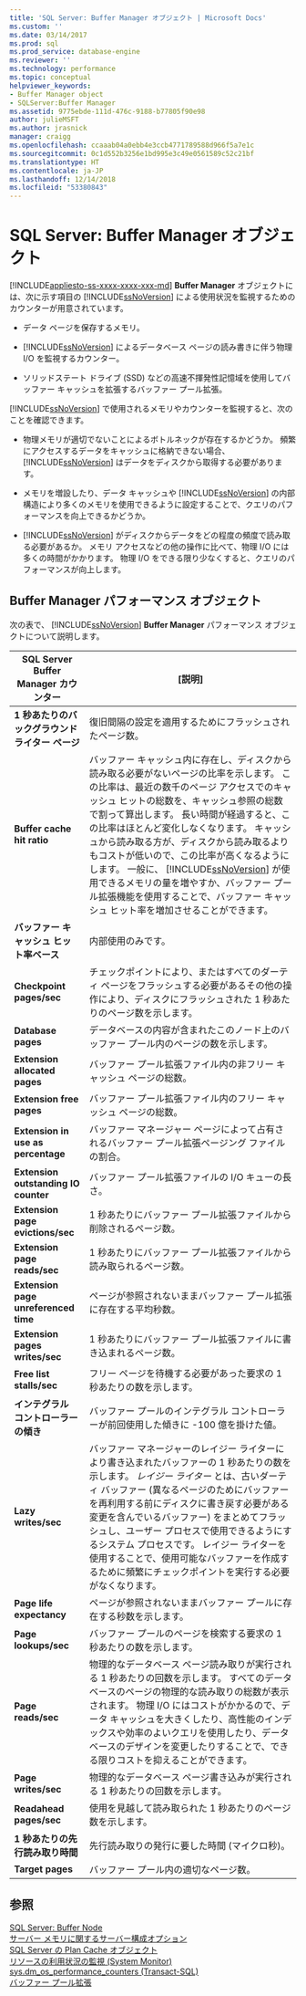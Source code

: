 ```yaml
---
title: 'SQL Server: Buffer Manager オブジェクト | Microsoft Docs'
ms.custom: ''
ms.date: 03/14/2017
ms.prod: sql
ms.prod_service: database-engine
ms.reviewer: ''
ms.technology: performance
ms.topic: conceptual
helpviewer_keywords:
- Buffer Manager object
- SQLServer:Buffer Manager
ms.assetid: 9775ebde-111d-476c-9188-b77805f90e98
author: julieMSFT
ms.author: jrasnick
manager: craigg
ms.openlocfilehash: ccaaab04a0ebb4e3ccb4771789588d966f5a7e1c
ms.sourcegitcommit: 0c1d552b3256e1bd995e3c49e0561589c52c21bf
ms.translationtype: HT
ms.contentlocale: ja-JP
ms.lasthandoff: 12/14/2018
ms.locfileid: "53380843"
---
```

# <a name="sql-server-buffer-manager-object"></a>SQL Server: Buffer Manager オブジェクト
[!INCLUDE[appliesto-ss-xxxx-xxxx-xxx-md](../../includes/appliesto-ss-xxxx-xxxx-xxx-md.md)]
  **Buffer Manager** オブジェクトには、次に示す項目の [!INCLUDE[ssNoVersion](../../includes/ssnoversion-md.md)] による使用状況を監視するためのカウンターが用意されています。  
  
-   データ ページを保存するメモリ。  
  
-   [!INCLUDE[ssNoVersion](../../includes/ssnoversion-md.md)] によるデータベース ページの読み書きに伴う物理 I/O を監視するカウンター。  
  
-   ソリッドステート ドライブ (SSD) などの高速不揮発性記憶域を使用してバッファー キャッシュを拡張するバッファー プール拡張。  
  
 [!INCLUDE[ssNoVersion](../../includes/ssnoversion-md.md)] で使用されるメモリやカウンターを監視すると、次のことを確認できます。  
  
-   物理メモリが適切でないことによるボトルネックが存在するかどうか。 頻繁にアクセスするデータをキャッシュに格納できない場合、 [!INCLUDE[ssNoVersion](../../includes/ssnoversion-md.md)] はデータをディスクから取得する必要があります。   
  
-   メモリを増設したり、データ キャッシュや [!INCLUDE[ssNoVersion](../../includes/ssnoversion-md.md)] の内部構造により多くのメモリを使用できるように設定することで、クエリのパフォーマンスを向上できるかどうか。  
  
-   [!INCLUDE[ssNoVersion](../../includes/ssnoversion-md.md)] がディスクからデータをどの程度の頻度で読み取る必要があるか。 メモリ アクセスなどの他の操作に比べて、物理 I/O には多くの時間がかかります。 物理 I/O をできる限り少なくすると、クエリのパフォーマンスが向上します。  
  
## <a name="buffer-manager-performance-objects"></a>Buffer Manager パフォーマンス オブジェクト  
 次の表で、 [!INCLUDE[ssNoVersion](../../includes/ssnoversion-md.md)] **Buffer Manager** パフォーマンス オブジェクトについて説明します。  
  
|SQL Server Buffer Manager カウンター|[説明]|  
|----------------------------------------|-----------------|  
|**1 秒あたりのバックグラウンド ライター ページ**|復旧間隔の設定を適用するためにフラッシュされたページ数。| 
|**Buffer cache hit ratio**|バッファー キャッシュ内に存在し、ディスクから読み取る必要がないページの比率を示します。 この比率は、最近の数千のページ アクセスでのキャッシュ ヒットの総数を、キャッシュ参照の総数で割って算出します。 長い時間が経過すると、この比率はほとんど変化しなくなります。 キャッシュから読み取る方が、ディスクから読み取るよりもコストが低いので、この比率が高くなるようにします。 一般に、 [!INCLUDE[ssNoVersion](../../includes/ssnoversion-md.md)] が使用できるメモリの量を増やすか、バッファー プール拡張機能を使用することで、バッファー キャッシュ ヒット率を増加させることができます。|  
|**バッファー キャッシュ ヒット率ベース**|内部使用のみです。|
|**Checkpoint pages/sec**|チェックポイントにより、またはすべてのダーティ ページをフラッシュする必要があるその他の操作により、ディスクにフラッシュされた 1 秒あたりのページ数を示します。|  
|**Database pages**|データベースの内容が含まれたこのノード上のバッファー プール内のページの数を示します。|  
|**Extension allocated pages**|バッファー プール拡張ファイル内の非フリー キャッシュ ページの総数。|  
|**Extension free pages**|バッファー プール拡張ファイル内のフリー キャッシュ ページの総数。|  
|**Extension in use as percentage**|バッファー マネージャー ページによって占有されるバッファー プール拡張ページング ファイルの割合。|  
|**Extension outstanding IO counter**|バッファー プール拡張ファイルの I/O キューの長さ。|  
|**Extension page evictions/sec**|1 秒あたりにバッファー プール拡張ファイルから削除されるページ数。|  
|**Extension page reads/sec**|1 秒あたりにバッファー プール拡張ファイルから読み取られるページ数。|  
|**Extension page unreferenced time**|ページが参照されないままバッファー プール拡張に存在する平均秒数。|  
|**Extension pages writes/sec**|1 秒あたりにバッファー プール拡張ファイルに書き込まれるページ数。|  
|**Free list stalls/sec**|フリー ページを待機する必要があった要求の 1 秒あたりの数を示します。|  
|**インテグラル コントローラーの傾き**|バッファー プールのインテグラル コントローラーが前回使用した傾きに -100 億を掛けた値。| 
|**Lazy writes/sec**|バッファー マネージャーのレイジー ライターにより書き込まれたバッファーの 1 秒あたりの数を示します。 *レイジー ライター* とは、古いダーティ バッファー (異なるページのためにバッファーを再利用する前にディスクに書き戻す必要がある変更を含んでいるバッファー) をまとめてフラッシュし、ユーザー プロセスで使用できるようにするシステム プロセスです。 レイジー ライターを使用することで、使用可能なバッファーを作成するために頻繁にチェックポイントを実行する必要がなくなります。|  
|**Page life expectancy**|ページが参照されないままバッファー プールに存在する秒数を示します。|  
|**Page lookups/sec**|バッファー プールのページを検索する要求の 1 秒あたりの数を示します。|  
|**Page reads/sec**|物理的なデータベース ページ読み取りが実行される 1 秒あたりの回数を示します。 すべてのデータベースのページの物理的な読み取りの総数が表示されます。 物理 I/O にはコストがかかるので、データ キャッシュを大きくしたり、高性能のインデックスや効率のよいクエリを使用したり、データベースのデザインを変更したりすることで、できる限りコストを抑えることができます。|  
|**Page writes/sec**|物理的なデータベース ページ書き込みが実行される 1 秒あたりの回数を示します。|  
|**Readahead pages/sec**|使用を見越して読み取られた 1 秒あたりのページ数を示します。|  
|**1 秒あたりの先行読み取り時間**|先行読み取りの発行に要した時間 (マイクロ秒)。|
|**Target pages**|バッファー プール内の適切なページ数。|

  
## <a name="see-also"></a>参照  
 [SQL Server: Buffer Node](../../relational-databases/performance-monitor/sql-server-buffer-node.md)   
 [サーバー メモリに関するサーバー構成オプション](../../database-engine/configure-windows/server-memory-server-configuration-options.md)   
 [SQL Server の Plan Cache オブジェクト](../../relational-databases/performance-monitor/sql-server-plan-cache-object.md)   
 [リソースの利用状況の監視 &#40;System Monitor&#41;](../../relational-databases/performance-monitor/monitor-resource-usage-system-monitor.md)   
 [sys.dm_os_performance_counters &#40;Transact-SQL&#41;](../../relational-databases/system-dynamic-management-views/sys-dm-os-performance-counters-transact-sql.md)   
 [バッファー プール拡張](../../database-engine/configure-windows/buffer-pool-extension.md)  
  
  
